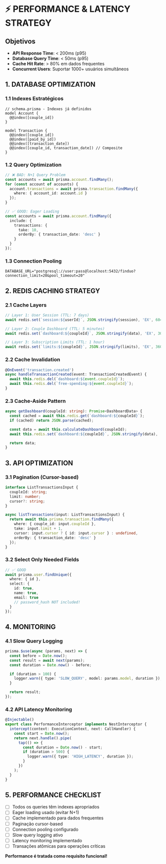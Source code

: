 # ⚡ PERFORMANCE & LATENCY STRATEGY

## Objetivos
- **API Response Time**: < 200ms (p95)
- **Database Query Time**: < 50ms (p95)
- **Cache Hit Rate**: > 80% em dados frequentes
- **Concurrent Users**: Suportar 1000+ usuários simultâneos

## 1. DATABASE OPTIMIZATION

### 1.1 Indexes Estratégicos
```prisma
// schema.prisma - Indexes já definidos
model Account {
  @@index([couple_id])
}

model Transaction {
  @@index([couple_id])
  @@index([paid_by_id])
  @@index([transaction_date])
  @@index([couple_id, transaction_date]) // Composite
}
```

### 1.2 Query Optimization
```typescript
// ❌ BAD: N+1 Query Problem
const accounts = await prisma.account.findMany();
for (const account of accounts) {
  account.transactions = await prisma.transaction.findMany({
    where: { account_id: account.id }
  });
}

// ✅ GOOD: Eager Loading
const accounts = await prisma.account.findMany({
  include: {
    transactions: {
      take: 10,
      orderBy: { transaction_date: 'desc' }
    }
  }
});
```

### 1.3 Connection Pooling
```env
DATABASE_URL="postgresql://user:pass@localhost:5432/finduo?connection_limit=20&pool_timeout=20"
```

## 2. REDIS CACHING STRATEGY

### 2.1 Cache Layers
```typescript
// Layer 1: User Session (TTL: 7 days)
await redis.set(`session:${userId}`, JSON.stringify(session), 'EX', 604800);

// Layer 2: Couple Dashboard (TTL: 5 minutes)
await redis.set(`dashboard:${coupleId}`, JSON.stringify(data), 'EX', 300);

// Layer 3: Subscription Limits (TTL: 1 hour)
await redis.set(`limits:${coupleId}`, JSON.stringify(limits), 'EX', 3600);
```

### 2.2 Cache Invalidation
```typescript
@OnEvent('transaction.created')
async handleTransactionCreated(event: TransactionCreatedEvent) {
  await this.redis.del(`dashboard:${event.coupleId}`);
  await this.redis.del(`free-spending:${event.coupleId}`);
}
```

### 2.3 Cache-Aside Pattern
```typescript
async getDashboard(coupleId: string): Promise<DashboardData> {
  const cached = await this.redis.get(`dashboard:${coupleId}`);
  if (cached) return JSON.parse(cached);

  const data = await this.calculateDashboard(coupleId);
  await this.redis.set(`dashboard:${coupleId}`, JSON.stringify(data), 'EX', 300);

  return data;
}
```

## 3. API OPTIMIZATION

### 3.1 Pagination (Cursor-based)
```typescript
interface ListTransactionsInput {
  coupleId: string;
  limit: number;
  cursor?: string;
}

async listTransactions(input: ListTransactionsInput) {
  return await this.prisma.transaction.findMany({
    where: { couple_id: input.coupleId },
    take: input.limit + 1,
    cursor: input.cursor ? { id: input.cursor } : undefined,
    orderBy: { transaction_date: 'desc' }
  });
}
```

### 3.2 Select Only Needed Fields
```typescript
// ✅ GOOD
await prisma.user.findUnique({
  where: { id },
  select: {
    id: true,
    name: true,
    email: true
    // password_hash NOT included!
  }
});
```

## 4. MONITORING

### 4.1 Slow Query Logging
```typescript
prisma.$use(async (params, next) => {
  const before = Date.now();
  const result = await next(params);
  const duration = Date.now() - before;

  if (duration > 100) {
    logger.warn({ type: 'SLOW_QUERY', model: params.model, duration });
  }

  return result;
});
```

### 4.2 API Latency Monitoring
```typescript
@Injectable()
export class PerformanceInterceptor implements NestInterceptor {
  intercept(context: ExecutionContext, next: CallHandler) {
    const start = Date.now();
    return next.handle().pipe(
      tap(() => {
        const duration = Date.now() - start;
        if (duration > 500) {
          logger.warn({ type: 'HIGH_LATENCY', duration });
        }
      })
    );
  }
}
```

## 5. PERFORMANCE CHECKLIST

- [ ] Todos os queries têm indexes apropriados
- [ ] Eager loading usado (evitar N+1)
- [ ] Cache implementado para dados frequentes
- [ ] Paginação cursor-based
- [ ] Connection pooling configurado
- [ ] Slow query logging ativo
- [ ] Latency monitoring implementado
- [ ] Transações atômicas para operações críticas

**Performance é tratada como requisito funcional!**
